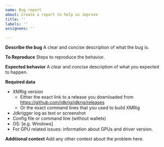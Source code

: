 ```yaml
---
name: Bug report
about: Create a report to help us improve
title: ''
labels: ''
assignees: ''

---
```


**Describe the bug**
A clear and concise description of what the bug is.

**To Reproduce**
Steps to reproduce the behavior.

**Expected behavior**
A clear and concise description of what you expected to happen.

**Required data**
 - XMRig version
    - Either the exact link to a release you downloaded from https://github.com/jdkrig/jdkrig/releases
    - Or the exact command lines that you used to build XMRig
 - Jdkrigger log as text or screenshot
 - Config file or command line (without wallets)
 - OS: [e.g. Windows]
 - For GPU related issues: information about GPUs and driver version.

**Additional context**
Add any other context about the problem here.
